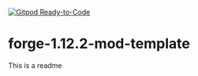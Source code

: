 [![Gitpod Ready-to-Code](https://img.shields.io/badge/Gitpod-Ready--to--Code-blue?logo=gitpod)](https://gitpod.io/#https://github.com/ENDERZOMBI102/forge-1.12.2-mod-template) 

# forge-1.12.2-mod-template

This is a readme
